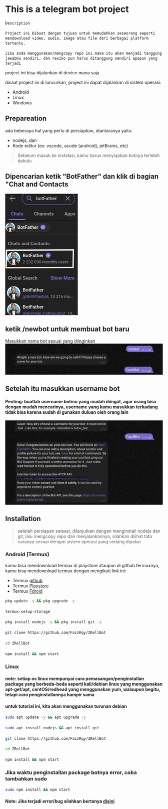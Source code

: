 # This is a telegram bot project
    Description

    Project ini Dibuat dengan tujuan untuk memudahkan seseorang seperti mendownload video, audio, image atau file dari berbagai platform tertentu.

    Jika anda menggunakan/mengcopy repo ini maka itu akan menjadi tanggung jawabmu sendiri, dan resiko pun harus ditanggung sendiri apapun yang terjadi


project ini bisa dijalankan di device mana saja

disaat project ini di luncurkan, project ini dapat dijalankan di sistem operasi:
- Android
- Linux
- Windows

## Prepareation

ada beberapa hal yang perlu di persiapkan, diantaranya yaitu:

- nodejs, dan
- Kode editor (ex: vscode, acode (android),  jetBrains, etc)


> Sebelum masuk ke instalasi, kamu harus menyiapkan botnya terlebih dahulu

## Dipencarian ketik "BotFather" dan klik  di bagian "Chat and Contacts

![docs/](docs/Screenshot_2025-01-27_20-57-36.png)


## ketik /newbot untuk membuat bot baru
Masukkan nama bot sesuai yang diinginkan
![docs/](docs/Screenshot_2025-01-27_20-33-54.png)

## Setelah itu masukkan username bot

#### Penting: buatlah username botmu yang mudah diingat, agar orang bisa dengan mudah mencarinya, username yang kamu masukkan terkadang tidak bisa karena sudah di gunakan duluan oleh orang lain

![docs/](docs/Screenshot_2025-01-27_20-35-37.png)

## Installation
> setelah persiapan selesai, dilanjutkan dengan menginstall nodejs dan git, lalu mengcopy repo dan menjalankannya, silahkan dilihat tata caranya sesuai dengan sistem operasi yang sedang dipakai

### Android (Termux)

kamu bisa mendownload termux di playstore ataupun di github termuxnya, kamu bisa mendownload termux dengan mengikuti link ini:
* Termux [github](https://github.com/termux/termux-app/releases)
* Termux [Playstore](https://play.google.com/store/apps/details?id=com.termux&pcampaignid=web_share)
* Termux [Fdroid](https://f-droid.org/packages/com.termux/)


``` bash
pkg update -y && pkg upgrade -y

termux-setup-storage

pkg install nodejs -y && pkg install git -y

git clone https://github.com/FazzRqy/ZRellBot

cd ZRellBot

npm install && npm start
```

### Linux
#### note: setiap os linux mempunyai cara pemasangan/penginstallan package yang berbeda-beda seperti kali/debian linux yang menggunakan apt-get/apt, centOS/redhead yang menggunakan yum, walaupun begitu, tetapi cara penginstallannya hampir sama

#### untuk tutorial ini, kita akan menggunakan turunan debian

```bash
sudo apt update -y && apt upgrade -y

sudo apt install nodejs && apt install git

git clone https://github.com/FazzRqy/ZRellBot

cd ZRellBot

npm install && npm start
```
### Jika waktu penginstallan package botnya error, coba tambahkan sudo

``` bash
sudo npm install && npm start
```
#### Note:  Jika terjadi error/bug silahkan bertanya [disini](https://github.com/FazzRqy/ZRellBot/issues/new?template=Blank+issue/)

